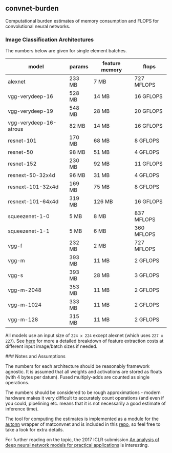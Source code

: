 convnet-burden
---

Computational burden estimates of memory consumption and FLOPS for convolutional neural networks.    

### Image Classification Architectures

The numbers below are given for single element batches.

| model                  |  params | feature memory |      flops |
|------------------------|---------|----------------|------------|
| alexnet                |  233 MB | 7 MB           | 727 MFLOPS |
| vgg-verydeep-16        |  528 MB | 14 MB          | 16 GFLOPS  |
| vgg-verydeep-19        |  548 MB | 28 MB          | 20 GFLOPS  |
| vgg-verydeep-16-atrous |  82 MB  | 14 MB          | 16 GFLOPS  |
| resnet-101             |  170 MB | 68 MB          | 8 GFLOPS   |
| resnet-50              |  98 MB  | 51 MB          | 4 GFLOPS   |
| resnet-152             |  230 MB | 92 MB          | 11 GFLOPS  |
| resnext-50-32x4d       |  96 MB  | 31 MB          | 4 GFLOPS   |
| resnext-101-32x4d      |  169 MB | 75 MB          | 8 GFLOPS   |
| resnext-101-64x4d      |  319 MB | 126 MB         | 16 GFLOPS  |
| squeezenet-1-0         |  5 MB   | 8 MB           | 837 MFLOPS |
| squeezenet-1-1         |  5 MB   | 6 MB           | 360 MFLOPS |
| vgg-f                  |  232 MB | 2 MB           | 727 MFLOPS |
| vgg-m                  |  393 MB | 11 MB          | 2 GFLOPS   |
| vgg-s                  |  393 MB | 28 MB          | 3 GFLOPS   |
| vgg-m-2048             |  353 MB | 11 MB          | 2 GFLOPS   |
| vgg-m-1024             |  333 MB | 11 MB          | 2 GFLOPS   |
| vgg-m-128              |  315 MB | 11 MB          | 2 GFLOPS   |

All models use an input size of `224 x 224` except alexnet (which uses `227 x 227`). See [here]() for more a detailed breakdown of feature extraction costs at different input image/batch sizes if needed.

### Notes and Assumptions

The numbers for each architecture should be reasonably framework agnostic. It is assumed that all weights and activations are stored as floats (with 4 bytes per datum).  Fused multiply-adds are counted as single operations.

The numbers should be considered to be rough approximations -  modern hardware makes it very difficult to accurately count operations (and even if you could, pipelining etc. means that it is not necessarily a good estimate of inference time).

The tool for computing the estimates is implemented as a module for the [autonn](https://github.com/vlfeat/autonn) wrapper of matconvnet and is included in this [repo](core/burden.m), so feel free to take a look for extra details.

For further reading on the topic, the 2017 ICLR submission [An analysis of deep neural network models for practical applications](https://openreview.net/pdf?id=Bygq-H9eg) is interesting.
